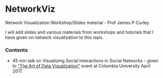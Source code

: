 # NetworkViz

Network Visualization Workshop/Slides material - Prof James P Curley.

I will add slides and various materials from  workshops and tutorials that I have given on network visualization to this repo.  


### Contents

*  45 min talk on Visualizing Social Interactions in Social Networks - given to ["The Art of Data Visualization"](http://library.columbia.edu/news/events/art-or-knowledge.html) event at Columbia University April 2017.
